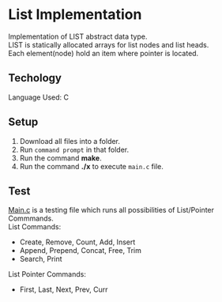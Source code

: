 # List Implementation 
Implementation of LIST abstract data type.  
LIST is statically allocated arrays for list nodes and list heads.  
Each element(node) hold an item where pointer is located.  

## Techology
Language Used: C

## Setup
1) Download all files into a folder.  
2) Run ```command prompt``` in that folder.  
3) Run the command **make**.  
4) Run the command **./x** to execute ```main.c``` file.  

## Test
[Main.c](main.c) is a testing file which runs all possibilities of List/Pointer Commmands.  
List Commands:
- Create, Remove, Count, Add, Insert
- Append, Prepend, Concat, Free, Trim
- Search, Print 

List Pointer Commands:
- First, Last, Next, Prev, Curr
